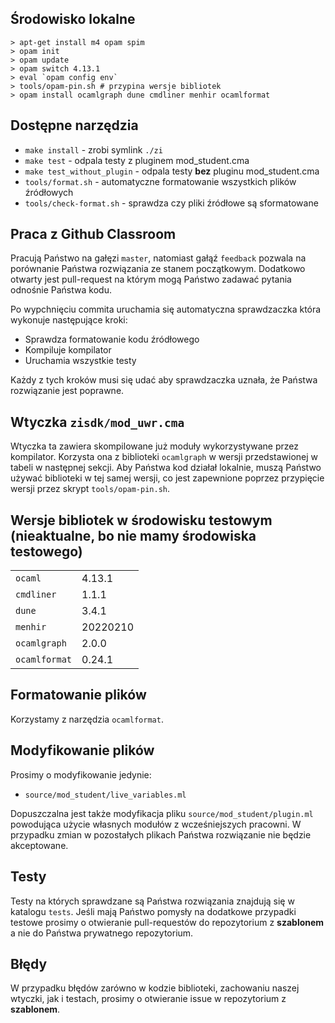 ## Środowisko lokalne
```
> apt-get install m4 opam spim
> opam init
> opam update
> opam switch 4.13.1
> eval `opam config env`
> tools/opam-pin.sh # przypina wersje bibliotek
> opam install ocamlgraph dune cmdliner menhir ocamlformat
```

## Dostępne narzędzia
- `make install` -  zrobi symlink `./zi`
- `make test`    -  odpala testy z pluginem mod_student.cma
- `make test_without_plugin` - odpala testy __bez__ pluginu mod_student.cma
- `tools/format.sh` - automatyczne formatowanie wszystkich plików źródłowych
- `tools/check-format.sh` - sprawdza czy pliki źródłowe są sformatowane

## Praca z Github Classroom
Pracują Państwo na gałęzi `master`, natomiast gałąź `feedback` pozwala na porównanie Państwa rozwiązania ze stanem początkowym. Dodatkowo otwarty jest pull-request na którym mogą Państwo zadawać pytania odnośnie Państwa kodu.

Po wypchnięciu commita uruchamia się automatyczna sprawdzaczka która wykonuje następujące kroki:

- Sprawdza formatowanie kodu źródłowego
- Kompiluje kompilator
- Uruchamia wszystkie testy

Każdy z tych kroków musi się udać aby sprawdzaczka uznała, że Państwa rozwiązanie jest poprawne.

## Wtyczka `zisdk/mod_uwr.cma`
Wtyczka ta zawiera skompilowane już moduły wykorzystywane przez kompilator.
Korzysta ona z biblioteki `ocamlgraph` w wersji przedstawionej w tabeli w następnej sekcji.
Aby Państwa kod działał lokalnie, muszą Państwo używać biblioteki w tej samej wersji, co jest zapewnione poprzez przypięcie wersji przez skrypt `tools/opam-pin.sh`.

## Wersje bibliotek w środowisku testowym (nieaktualne, bo nie mamy środowiska testowego)
|               |     |
| ---           | --- 
| `ocaml`       | 4.13.1 
| `cmdliner`    | 1.1.1
| `dune`        | 3.4.1
| `menhir`      | 20220210
| `ocamlgraph`  | 2.0.0
| `ocamlformat` | 0.24.1

## Formatowanie plików
Korzystamy z narzędzia `ocamlformat`.

## Modyfikowanie plików
Prosimy o modyfikowanie jedynie:

- `source/mod_student/live_variables.ml`

Dopuszczalna jest także modyfikacja pliku
`source/mod_student/plugin.ml` powodująca użycie własnych modułów z
wcześniejszych pracowni.  W przypadku zmian w pozostałych plikach
Państwa rozwiązanie nie będzie akceptowane.

## Testy
Testy na których sprawdzane są Państwa rozwiązania znajdują się w katalogu `tests`. Jeśli mają Państwo pomysły na dodatkowe przypadki testowe prosimy o otwieranie pull-requestów do repozytorium z __szablonem__ a nie do Państwa prywatnego repozytorium.

## Błędy
W przypadku błędów zarówno w kodzie biblioteki, zachowaniu naszej wtyczki, jak i testach, prosimy o otwieranie issue w repozytorium z __szablonem__.
